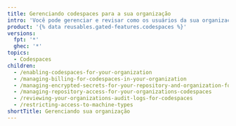 ```yaml
---
title: Gerenciando codespaces para a sua organização
intro: 'Você pode gerenciar e revisar como os usuários da sua organização podem usar {% data variables.product.prodname_github_codespaces %}.'
product: '{% data reusables.gated-features.codespaces %}'
versions:
  fpt: '*'
  ghec: '*'
topics:
  - Codespaces
children:
  - /enabling-codespaces-for-your-organization
  - /managing-billing-for-codespaces-in-your-organization
  - /managing-encrypted-secrets-for-your-repository-and-organization-for-codespaces
  - /managing-repository-access-for-your-organizations-codespaces
  - /reviewing-your-organizations-audit-logs-for-codespaces
  - /restricting-access-to-machine-types
shortTitle: Gerenciando sua organização
---
```


